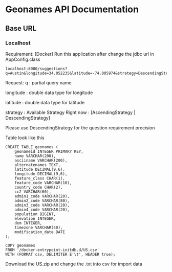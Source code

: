 


# Geonames API Documentation

## Base URL
### Localhost
Requirement: [Docker]
Run this application after change the jdbc url in AppConfig.class
```
localhost:8080/suggestions?q=Austin&longitude=34.052235&latitude=-74.005974&strategy=DescendingStrategy
```

Request:
q : partial query name

longitude : double data type for longitude

latitude : double data type for latitude

strategy : Available Strategy Right now : [AscendingStrategy | DescendingStrategy]

Please use DescendingStrategy for the question requirement precision

Table look like this
```
CREATE TABLE geonames (
    geonameid INTEGER PRIMARY KEY,
    name VARCHAR(200),
    asciiname VARCHAR(200),
    alternatenames TEXT,
    latitude DECIMAL(9,6),
    longitude DECIMAL(9,6),
    feature_class CHAR(1),
    feature_code VARCHAR(10),
    country_code CHAR(2),
    cc2 VARCHAR(60),
    admin1_code VARCHAR(20),
    admin2_code VARCHAR(80),
    admin3_code VARCHAR(20),
    admin4_code VARCHAR(20),
    population BIGINT,
    elevation INTEGER,
    dem INTEGER,
    timezone VARCHAR(40),
    modification_date DATE
);

COPY geonames
FROM '/docker-entrypoint-initdb.d/US.csv'
WITH (FORMAT csv, DELIMITER E'\t', HEADER true);
```
Download the US.zip and change the .txt into csv for import data
